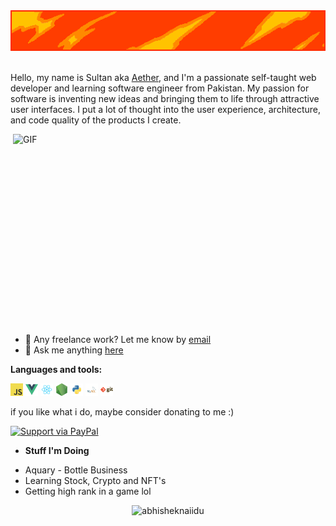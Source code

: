 <center><img src="https://github.com/Aeth-er/Aeth-er/blob/main/ezgif.com-gif-maker%20(1).gif"></center>


<br />

Hello, my name is Sultan aka [Aether](https://aetherisme.xyz), and I'm a passionate self-taught web developer and learning software engineer from Pakistan. My passion for software is inventing new ideas and bringing them to life through attractive user interfaces. I put a lot of thought into the user experience, architecture, and code quality of the products I create.

<img align="right" alt="GIF" src="https://github.com/abhisheknaiidu/abhisheknaiidu/blob/master/code.gif?raw=true" width="500" height="320" />
  
- 💼 Any freelance work? Let me know by [email](mailto:msultankhalid@gmail.com)
- 💬 Ask me anything [here](https://discord.gg/TDbGjjgcDA)

**Languages and tools:**  

<code><img height="20" src="https://raw.githubusercontent.com/github/explore/80688e429a7d4ef2fca1e82350fe8e3517d3494d/topics/javascript/javascript.png"></code>
<code><img height="20" src="https://raw.githubusercontent.com/github/explore/80688e429a7d4ef2fca1e82350fe8e3517d3494d/topics/vue/vue.png"></code>
<code><img height="20" src="https://raw.githubusercontent.com/github/explore/80688e429a7d4ef2fca1e82350fe8e3517d3494d/topics/react/react.png"></code>
<code><img height="20" src="https://raw.githubusercontent.com/github/explore/80688e429a7d4ef2fca1e82350fe8e3517d3494d/topics/nodejs/nodejs.png"></code>
<code><img height="20" src="https://raw.githubusercontent.com/github/explore/80688e429a7d4ef2fca1e82350fe8e3517d3494d/topics/python/python.png"></code>
<code><img height="20" src="https://raw.githubusercontent.com/github/explore/80688e429a7d4ef2fca1e82350fe8e3517d3494d/topics/mysql/mysql.png"></code>
<code><img height="20" src="https://raw.githubusercontent.com/github/explore/80688e429a7d4ef2fca1e82350fe8e3517d3494d/topics/git/git.png"></code>


<!--END_SECTION:waka-->

if you like what i do, maybe consider donating to me :)

[![Support via PayPal](https://cdn.rawgit.com/twolfson/paypal-github-button/1.0.0/dist/button.svg)](https://www.paypal.me/msktechmsk/)

  - **Stuff I'm Doing**
<!-- TODO-IST:START -->
- Aquary - Bottle Business                 
- Learning Stock, Crypto and NFT's           
- Getting high rank in a game lol
<!-- TODO-IST:END -->




<p align="center"> <img src="https://github-readme-stats.vercel.app/api?username=Aeth-er&show_icons=true&theme=gotham" alt="abhisheknaiidu" />




